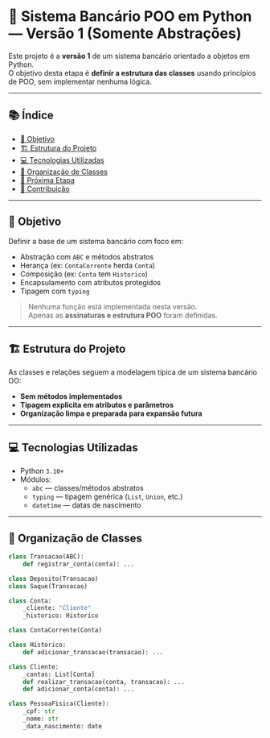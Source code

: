 # 🏦 Sistema Bancário POO em Python — Versão 1 (Somente Abstrações)

Este projeto é a **versão 1** de um sistema bancário orientado a objetos em Python.  
O objetivo desta etapa é **definir a estrutura das classes** usando princípios de POO, sem implementar nenhuma lógica.

---

## 📚 Índice

- [🎯 Objetivo](#🎯-objetivo)
- [🏗️ Estrutura do Projeto](#🏗️-estrutura-do-projeto)
- [💻 Tecnologias Utilizadas](#💻-tecnologias-utilizadas)
- [🧱 Organização de Classes](#🧱-organização-de-classes)
- [🚧 Próxima Etapa](#🚧-próxima-etapa)
- [🤝 Contribuição](#🤝-contribuição)

---

## 🎯 Objetivo

Definir a base de um sistema bancário com foco em:

- Abstração com `ABC` e métodos abstratos
- Herança (ex: `ContaCorrente` herda `Conta`)
- Composição (ex: `Conta` tem `Historico`)
- Encapsulamento com atributos protegidos
- Tipagem com `typing`

> Nenhuma função está implementada nesta versão.  
> Apenas as **assinaturas e estrutura POO** foram definidas.

---

## 🏗️ Estrutura do Projeto

As classes e relações seguem a modelagem típica de um sistema bancário OO:

- **Sem métodos implementados**
- **Tipagem explícita em atributos e parâmetros**
- **Organização limpa e preparada para expansão futura**

---

## 💻 Tecnologias Utilizadas

- Python `3.10+`
- Módulos:
  - `abc` — classes/métodos abstratos
  - `typing` — tipagem genérica (`List`, `Union`, etc.)
  - `datetime` — datas de nascimento

---

## 🧱 Organização de Classes

```python
class Transacao(ABC):
    def registrar_conta(conta): ...

class Deposito(Transacao)
class Saque(Transacao)

class Conta:
    _cliente: "Cliente"
    _historico: Historico

class ContaCorrente(Conta)

class Historico:
    def adicionar_transacao(transacao): ...

class Cliente:
    _contas: List[Conta]
    def realizar_transacao(conta, transacao): ...
    def adicionar_conta(conta): ...

class PessoaFisica(Cliente):
    _cpf: str
    _nome: str
    _data_nascimento: date
